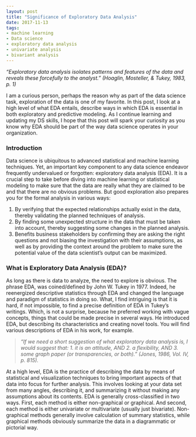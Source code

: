 ```yaml
---
layout: post
title: "Significance of Exploratory Data Analysis"
date: 2017-11-13
tags:
- machine learning
- Data science
- exploratory data analysis
- univariate analysis
- bivariant analysis
---
```

*“Exploratory data analysis isolates patterns and features of the data and reveals these forcefully to the analyst.” (Hoaglin, Mosteller, & Tukey, 1983, p. 1)*

I am a curious person, perhaps the reason why as part of the data science task, exploration of the data is one of my favorite.  In this post, I look at a high level of what EDA entails, describe ways in which EDA is essential in both exploratory and predictive modeling. As I continue learning and updating my DS skills, I hope that this post will spark your curiosity as you know why EDA should be part of the way data science operates in your organization.

### Introduction

 Data science is ubiquitous to advanced statistical and machine learning techniques. Yet, an important key component to any data science endeavor frequently undervalued or forgotten: exploratory data analysis (EDA). It is a crucial step to take before diving into machine learning or statistical modeling to make sure that the data are really what they are claimed to be and that there are no obvious problems. But good exploration also prepares you for the formal analysis in various ways:

1. By verifying that the expected relationships actually exist in the data, thereby validating the planned techniques of analysis. 
2. By finding some unexpected structure in the data that must be taken into account, thereby suggesting some changes in the planned analysis. 
3. Benefits business stakeholders by confirming they are asking the right questions and not biasing the investigation with their assumptions, as well as by providing the context around the problem to make sure the potential value of the data scientist’s output can be maximized.

### What is Exploratory Data Analysis (EDA)?
As long as there is data to analyze, the need to explore is obvious.  The phrase EDA, was coined/defined by John W. Tukey in 1977. Indeed, he reenergized descriptive statistics through EDA and changed the language and paradigm of statistics in doing so. What, I find intriguing is that it is hard, if not impossible, to find a precise definition of EDA in Tukey’s writings. Which, is not a surprise, because he preferred working with vague concepts, things that could be made precise in several ways. He introduced EDA, but describing its characteristics and creating novel tools.  You will find various descriptions of EDA in his work, for example.

> *“If we need a short suggestion of what exploratory data analysis is, I would suggest that: 1. it is an attitude, AND 2. a flexibility, AND 3. some graph paper (or transparencies, or both).” (Jones, 1986, Vol. IV, p. 815).*

At a high level, EDA is the practice of describing the data by means of statistical and visualization techniques to bring important aspects of that data into focus for further analysis. This involves looking at your data set from many angles, describing it, and summarizing it without making any assumptions about its contents. EDA is generally cross-classified in two ways. First, each method is either non-graphical or graphical. And second, each method is either univariate or multivariate (usually just bivariate). Non-graphical methods generally involve calculation of summary statistics, while graphical methods obviously summarize the data in a diagrammatic or pictorial way. 


